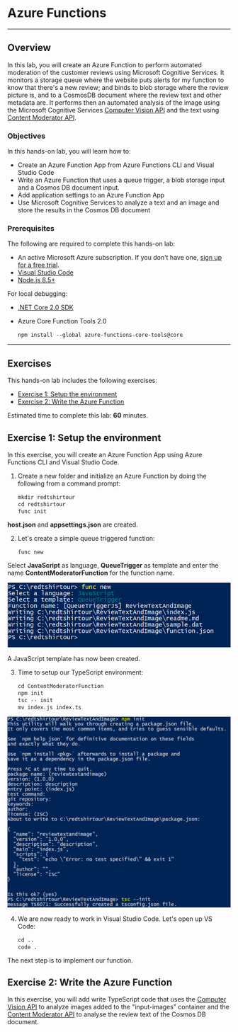 <a name="HOLTitle"></a>
# Azure Functions #

---

<a name="Overview"></a>
## Overview ##

In this lab, you will create an Azure Function to perform automated moderation of the customer reviews using Microsoft Cognitive Services.
It monitors a storage queue where the website puts alerts for my function to know that there's a new review; and binds to blob storage where the review picture is, and to a CosmosDB document where the review text and other metadata are. 
It performs then an automated analysis of the image using the Microsoft Cognitive Services [Computer Vision API](https://azure.microsoft.com/en-us/services/cognitive-services/computer-vision/) and the text using [Content Moderator API](https://azure.microsoft.com/en-us/services/cognitive-services/content-moderator/).

<a name="Objectives"></a>
### Objectives ###

In this hands-on lab, you will learn how to:

- Create an Azure Function App from Azure Functions CLI and Visual Studio Code
- Write an Azure Function that uses a queue trigger, a blob storage input and a Cosmos DB document input.
- Add application settings to an Azure Function App
- Use Microsoft Cognitive Services to analyze a text and an image and store the results in the Cosmos DB document

<a name="Prerequisites"></a>
### Prerequisites ###

The following are required to complete this hands-on lab:

- An active Microsoft Azure subscription. If you don't have one, [sign up for a free trial](http://aka.ms/WATK-FreeTrial).
- [Visual Studio Code](https://code.visualstudio.com/)
- [Node.js 8.5+](https://nodejs.org/en/)

For local debugging:
- [.NET Core 2.0 SDK](https://www.microsoft.com/net/download/core)
- Azure Core Function Tools 2.0

	```
	npm install --global azure-functions-core-tools@core
	```

---

<a name="Exercises"></a>
## Exercises ##

This hands-on lab includes the following exercises:

- [Exercise 1: Setup the environment](#Exercise1)
- [Exercise 2: Write the Azure Function](#Exercise2)

Estimated time to complete this lab: **60** minutes.

<a name="Exercise1"></a>
## Exercise 1: Setup the environment ##

In this exercise, you will create an Azure Function App using Azure Functions CLI and Visual Studio Code.

1. Create a new folder and initialize an Azure Function by doing the following from a command prompt:

	```
	mkdir redtshirtour
	cd redtshirtour
	func init
	```

**host.json** and **appsettings.json** are created.	
	
2. Let's create a simple queue triggered function:

	```
	func new
	```

Select **JavaScript** as language, **QueueTrigger** as template and enter the name **ContentModeratorFunction** for the function name.

![Creating a function from Powershell](../../../Media/create_function_from_ps.png)

A JavaScript template has now been created.

3. Time to setup our TypeScript environment:

	```
	cd ContentModeratorFunction
	npm init
	tsc -- init
	mv index.js index.ts
	```

![Setup of the TypeScript environment](../../../Media/setup_typescript_environment.png)	
	
4. We are now ready to work in Visual Studio Code. Let's open up VS Code:

	```
	cd ..
	code .
	```

The next step is to implement our function.

<a name="Exercise2"></a>
## Exercise 2: Write the Azure Function ##

In this exercise, you will add write TypeScript code that uses the [Computer Vision API](https://www.microsoft.com/cognitive-services/en-us/computer-vision-api) to analyze images added to the "input-images" container and the [Content Moderator API](https://azure.microsoft.com/en-us/services/cognitive-services/content-moderator/) to analyse the review text of the Cosmos DB document.

